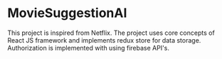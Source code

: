 # MovieSuggestionAI

This project is inspired from Netflix.
The project uses core concepts of React JS framework and implements redux store for data storage. 
Authorization is implemented with using firebase API's.
